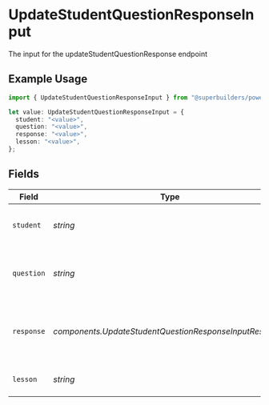 # UpdateStudentQuestionResponseInput

The input for the updateStudentQuestionResponse endpoint

## Example Usage

```typescript
import { UpdateStudentQuestionResponseInput } from "@superbuilders/powerpath/models/components";

let value: UpdateStudentQuestionResponseInput = {
  student: "<value>",
  question: "<value>",
  response: "<value>",
  lesson: "<value>",
};
```

## Fields

| Field                                                                                                        | Type                                                                                                         | Required                                                                                                     | Description                                                                                                  |
| ------------------------------------------------------------------------------------------------------------ | ------------------------------------------------------------------------------------------------------------ | ------------------------------------------------------------------------------------------------------------ | ------------------------------------------------------------------------------------------------------------ |
| `student`                                                                                                    | *string*                                                                                                     | :heavy_check_mark:                                                                                           | The sourcedId of the student who is answering the question                                                   |
| `question`                                                                                                   | *string*                                                                                                     | :heavy_check_mark:                                                                                           | The sourcedId of the ComponentResource that represents the question within the course                        |
| `response`                                                                                                   | *components.UpdateStudentQuestionResponseInputResponse*                                                      | :heavy_check_mark:                                                                                           | The student's response to the question. Might be the reference to the choice specified in the QTI structure. |
| `lesson`                                                                                                     | *string*                                                                                                     | :heavy_check_mark:                                                                                           | The sourcedId of the lesson (ComponentResource)                                                              |